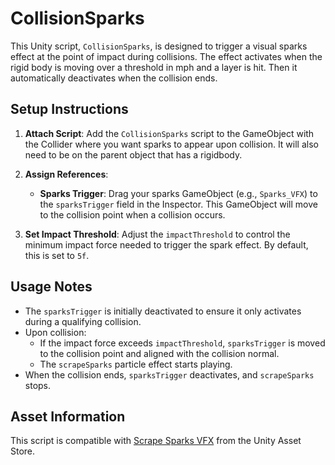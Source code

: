 # CollisionSparks

This Unity script, `CollisionSparks`, is designed to trigger a visual sparks effect at the point of impact during collisions. The effect activates when the rigid body is moving over a threshold in mph and a layer is hit. Then it automatically deactivates when the collision ends.

## Setup Instructions

1. **Attach Script**: Add the `CollisionSparks` script to the GameObject with the Collider where you want sparks to appear upon collision. It will also need to be on the parent object that has a rigidbody.
  
2. **Assign References**:
   - **Sparks Trigger**: Drag your sparks GameObject (e.g., `Sparks_VFX`) to the `sparksTrigger` field in the Inspector. This GameObject will move to the collision point when a collision occurs.   

3. **Set Impact Threshold**: Adjust the `impactThreshold` to control the minimum impact force needed to trigger the spark effect. By default, this is set to `5f`.

## Usage Notes

- The `sparksTrigger` is initially deactivated to ensure it only activates during a qualifying collision.
- Upon collision:
  - If the impact force exceeds `impactThreshold`, `sparksTrigger` is moved to the collision point and aligned with the collision normal.
  - The `scrapeSparks` particle effect starts playing.
- When the collision ends, `sparksTrigger` deactivates, and `scrapeSparks` stops.

## Asset Information

This script is compatible with [Scrape Sparks VFX](https://assetstore.unity.com/packages/vfx/particles/scrape-sparks-vfx-300712) from the Unity Asset Store.

